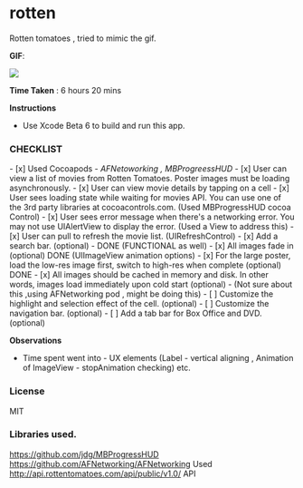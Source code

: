 rotten
======
Rotten tomatoes , tried to mimic the gif. 

<b>GIF</b>:

 <img src="https://github.com/cre81ve/rotten/blob/master/rotten_lcap.gif" ></img>

<b>Time Taken</b> : 6 hours 20 mins

<b> Instructions </b>
- Use Xcode Beta 6 to build and run this app.

<h3><b>CHECKLIST</b> </h3>
- [x] Used Cocoapods - <i>AFNetoworking , MBProgreessHUD</i>
- [x] User can view a list of movies from Rotten Tomatoes. Poster images must be loading asynchronously. 
- [x] User can view movie details by tapping on a cell 
- [x] User sees loading state while waiting for movies API. You can use one of the 3rd party libraries at cocoacontrols.com. 
    (Used MBProgressHUD cocoa Control)
- [x] User sees error message when there's a networking error. You may not use UIAlertView to display the error. 
    (Used a View to address this)
- [x] User can pull to refresh the movie list. 
    (UIRefreshControl)
- [x] Add a search bar. (optional) - DONE (FUNCTIONAL as well)   
- [x] All images fade in (optional) DONE (UIImageView animation options)
- [x] For the large poster, load the low-res image first, switch to high-res when complete (optional) DONE
- [x] All images should be cached in memory and disk. In other words, images load immediately upon cold start (optional) -
  (Not sure about this ,using AFNetworking pod , might be doing this)
- [ ] Customize the highlight and selection effect of the cell. (optional)
- [ ] Customize the navigation bar. (optional)
- [ ] Add a tab bar for Box Office and DVD. (optional)

<b>Observations </b>
- Time spent went into - UX elements (Label - vertical aligning , Animation of ImageView - stopAnimation checking) etc.


<h3>License </h3>
MIT

<h3>Libraries used.</h3>

https://github.com/jdg/MBProgressHUD
https://github.com/AFNetworking/AFNetworking
Used http://api.rottentomatoes.com/api/public/v1.0/ API





